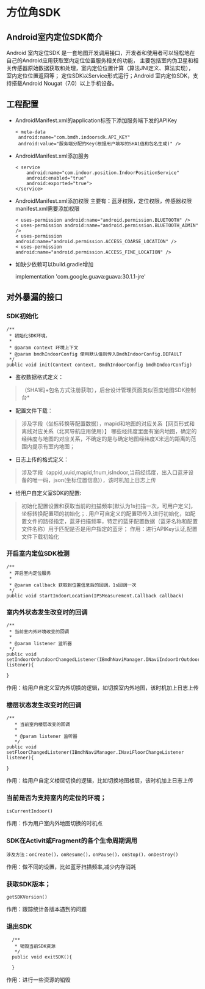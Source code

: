 
# 方位角SDK

## Android室内定位SDK简介

Android 室内定位SDK 是一套地图开发调用接口，开发者和使用者可以轻松地在自己的Android应用获取室内定位位置服务相关的功能，
主要包括室内伪卫星和相关传感器原始数据获取和处理，室内定位位置计算（算法JNI定义、算法实现），室内定位位置返回等；
定位SDK以Service形式运行；Android 室内定位SDK，支持搭载Android Nougat（7.0）以上手机设备。
  
## 工程配置
* AndroidManifest.xml的application标签下添加服务端下发的APIKey

      < meta-data
       android:name="com.bmdh.indoorsdk.API_KEY"
       android:value="服务端分配的Key(根据用户填写的SHA1值和包名生成)" />
       
* AndroidManifest.xml添加服务

      < service
          android:name="com.indoor.position.IndoorPositionService"
          android:enabled="true"
          android:exported="true">
      </service>
    
* AndroidManifest.xml添加权限
主要有：蓝牙权限，定位权限，传感器权限
manifest.xml需要添加权限

      < uses-permission android:name="android.permission.BLUETOOTH" />
      < uses-permission android:name="android.permission.BLUETOOTH_ADMIN" />
      < uses-permission android:name="android.permission.ACCESS_COARSE_LOCATION" />
      < uses-permission android:name="android.permission.ACCESS_FINE_LOCATION" />

* 如缺少依赖可以build.gradle增加

    implementation 'com.google.guava:guava:30.1.1-jre'

## 对外暴漏的接口
### SDK初始化
    /**
     * 初始化SDK环境，
     *
     * @param context 环境上下文
     * @param bmdhIndoorConfig 使用默认值则传入BmdhIndoorConfig.DEFAULT
     */
    public void init(Context context, BmdhIndoorConfig bmdhIndoorConfig)

* 鉴权数据格式定义：
>（SHA1码+包名方式注册获取），后台设计管理页面类似百度地图SDK控制台*

*  配置文件下载：
>涉及字段（坐标转换等配置数据），mapid和地图的对应关系【网页形式和离线对应关系（北冥导航应用使用）】
哪些经纬度里面有室内地图，确定的经纬度与地图的对应关系，不确定的是与确定地图经纬度X米远的距离的范围内提示有室内地图；

*  日志上传的格式定义：
>涉及字段（appid,uuid,mapid,fnum,isIndoor,当前经纬度，出入口蓝牙设备的唯一码，json(坐标位置信息)），该时机加上日志上传

* 给用户自定义室SDK的配置:
> 初始化配置设置和获取当前的扫描频率[默认为1s扫描一次，可用户定义]，坐标转换配置项的初始化；.
用户可自定义的配置项传入进行初始化，如配置文件的路径指定，蓝牙扫描频率，特定的蓝牙配置数据（蓝牙名称和配置文件名称）用于匹配是否是用户指定的蓝牙；
作用：进行APIKey认证,配置文件下载初始化

### 开启室内定位SDK检测
    /**
     * 开启室内定位服务
     *
     * @param callback 获取到位置信息后的回调，1s回调一次
     */
    public void startIndoorLocation(IPSMeasurement.Callback callback)

### 室内外状态发生改变时的回调
    /**
     * 当前室内外环境改变的回调
     * 
     * @param listener 监听器
     */
    public void setIndoorOrOutdoorChangedListener(IBmdhNaviManager.INaviIndoorOrOutdoorChangeListener listener){

    }

作用：给用户自定义室内外切换的逻辑，如切换室内外地图，该时机加上日志上传
### 楼层状态发生改变时的回调
    /**
       * 当前室内楼层改变的回调
       * 
       * @param listener 监听器
       */
    public void setFloorChangedListener(IBmdhNaviManager.INaviFloorChangeListener listener){

    }

作用：给用户自定义楼层切换的逻辑，比如切换地图楼层，该时机加上日志上传
### 当前是否为支持室内的定位的环境；
    isCurrentIndoor()
  作用：作为用户室内外地图切换的时机点

### SDK在Activit或Fragment的各个生命周期调用
    涉及方法：onCreate()，onResume()，onPause()，onStop()，onDestroy()
  作用：做不同的设置，比如蓝牙扫描频率,减少内存消耗
    
### 获取SDK版本；
    getSDKVersion()
  作用：跟踪统计各版本遇到的问题

### 退出SDK
      /**
       * 销毁当前SDK资源
       */
      public void exitSDK(){

      }

作用：进行一些资源的销毁



